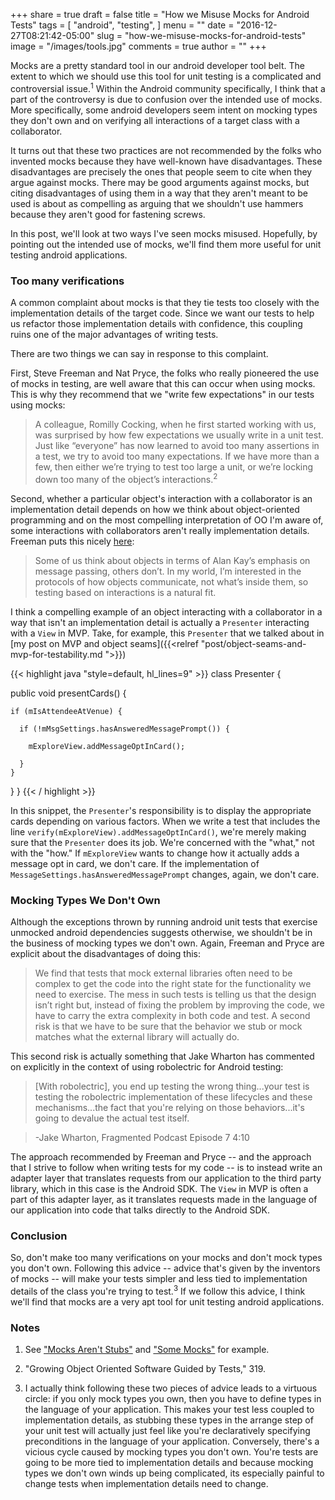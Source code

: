 +++
share = true
draft = false
title = "How we Misuse Mocks for Android Tests"
tags = [
  "android",
  "testing",
]
menu = ""
date = "2016-12-27T08:21:42-05:00"
slug = "how-we-misuse-mocks-for-android-tests"
image = "/images/tools.jpg"
comments = true
author = ""
+++

Mocks are a pretty standard tool in our android developer tool belt. The extent to which we should use this tool for unit testing is a complicated and controversial issue.<sup>1</sup> Within the Android community specifically, I think that a part of the controversy is due to confusion over the intended use of mocks. More specifically, some android developers seem intent on mocking types they don't own and on verifying all interactions of a target class with a collaborator.

It turns out that these two practices are not recommended by the folks who invented mocks because they have well-known have disadvantages. These disadvantages are precisely the ones that people seem to cite when they argue against mocks. There may be good arguments against mocks, but citing disadvantages of using them in a way that they aren't meant to be used is about as compelling as arguing that we shouldn't use hammers because they aren't good for fastening screws.

In this post, we'll look at two ways I've seen mocks misused. Hopefully, by pointing out the intended use of mocks, we'll find them more useful for unit testing android applications.

### Too many verifications

A common complaint about mocks is that they tie tests too closely with the implementation details of the target code. Since we want our tests to help us refactor those implementation details with confidence, this coupling ruins one of the major advantages of writing tests.

There are two things we can say in response to this complaint.

First, Steve Freeman and Nat Pryce, the folks who really pioneered the use of mocks in testing, are well aware that this can occur when using mocks. This is why they recommend that we "write few expectations" in our tests using mocks:

>A colleague, Romilly Cocking, when he first started working with us, was surprised by how few expectations we usually write in a unit test. Just like “everyone” has now learned to avoid too many assertions in a test, we try to avoid too many expectations. If we have more than a few, then either we’re trying to test too large a unit, or we’re locking down too many of the object’s interactions.<sup>2</sup>

Second, whether a particular object's interaction with a collaborator is an implementation detail depends on how we think about object-oriented programming and on the most compelling interpretation of OO I'm aware of, some interactions with collaborators aren't really implementation details. Freeman puts this nicely [here](http://higherorderlogic.com/2013/01/some-mocks/):

>Some of us think about objects in terms of Alan Kay’s emphasis on message passing, others don’t. In my world, I’m interested in the protocols of how objects communicate, not what’s inside them, so testing based on interactions is a natural fit.

I think a compelling example of an object interacting with a collaborator in a way that isn't an implementation detail is actually a `Presenter` interacting with a `View` in MVP. Take, for example, this `Presenter` that we talked about in [my post on MVP and object seams]({{<relref "post/object-seams-and-mvp-for-testability.md  ">}})

{{< highlight java "style=default, hl_lines=9" >}}
class Presenter {

  public void presentCards() {

    if (mIsAttendeeAtVenue) {

      if (!mMsgSettings.hasAnsweredMessagePrompt()) {

        mExploreView.addMessageOptInCard();

      }
    }
  }
}
{{< / highlight >}}

In this snippet, the `Presenter`'s responsibility is to display the appropriate cards depending on various factors. When we write a test that includes the line `verify(mExploreView).addMessageOptInCard()`, we're merely making sure that the `Presenter` does its job. We're concerned with the "what," not with the "how." If `mExploreView` wants to change how it actually adds a message opt in card, we don't care. If the implementation of `MessageSettings.hasAnsweredMessagePrompt` changes, again, we don't care.

### Mocking Types We Don't Own

Although the exceptions thrown by running android unit tests that exercise unmocked android dependencies suggests otherwise, we shouldn't be in the business of mocking types we don't own. Again, Freeman and Pryce are explicit about the disadvantages of doing this:

>We find that tests that mock external libraries often need to be complex to get the code into the right state for the functionality we need to exercise. The mess in such tests is telling us that the design isn’t right but, instead of fixing the problem by improving the code, we have to carry the extra complexity in both code and test. A second risk is that we have to be sure that the behavior we stub or mock matches what the external library will actually do.

This second risk is actually something that Jake Wharton has commented on explicitly in the context of using robolectric for Android testing:

>[With robolectric], you end up testing the wrong thing...your test is testing the robolectric implementation of these lifecycles and these mechanisms...the fact that you're relying on those behaviors...it's going to devalue the actual test itself.

>-Jake Wharton, Fragmented Podcast Episode 7 4:10

The approach recommended by Freeman and Pryce -- and the approach that I strive to follow when writing tests for my code -- is to instead write an adapter layer that translates requests from our application to the third party library, which in this case is the Android SDK. The `View` in MVP is often a part of this adapter layer, as it translates requests made in the language of our application into code that talks directly to the Android SDK.

### Conclusion

So, don't make too many verifications on your mocks and don't mock types you don't own. Following this advice -- advice that's given by the inventors of mocks -- will make your tests simpler and less tied to implementation details of the class you're trying to test.<sup>3</sup> If we follow this advice, I think we'll find that mocks are a very apt tool for unit testing android applications.

### Notes

1. See ["Mocks Aren't Stubs"](http://martinfowler.com/articles/mocksArentStubs.html) and ["Some Mocks"](http://higherorderlogic.com/2013/01/some-mocks/) for example.

1. "Growing Object Oriented Software Guided by Tests," 319.

1. I actually think following these two pieces of advice leads to a virtuous circle: if you only mock types you own, then you have to define types in the language of your application. This makes your test less coupled to implementation details, as stubbing these types in the arrange step of your unit test will actually just feel like you're declaratively specifying preconditions in the language of your application. Conversely, there's a vicious cycle caused by mocking types you don't own. You're tests are going to be more tied to implementation details and because mocking types we don't own winds up being complicated, its especially painful to change tests when implementation details need to change.
